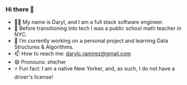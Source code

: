 ### Hi there 👋

- 👩‍💻 My name is Daryl, and I am a full stack software engineer.
- 🤖 Before transitioning into tech I was a public school math teacher in NYC.
- 🔭 I’m currently working on a personal project and learning Data Structures & Algorithms.
- 📫 How to reach me: darylc.ramirez@gmail.com
- 😄 Pronouns: she/her
- ⚡ Fun fact: I am a native New Yorker, and, as such, I do not have a driver's license!


<!--
**darylramirez/darylramirez** is a ✨ _special_ ✨ repository because its `README.md` (this file) appears on your GitHub profile.

Here are some ideas to get you started:

- 🔭 I’m currently working on ...
- 🌱 I’m currently learning ...
- 👯 I’m looking to collaborate on ...
- 🤔 I’m looking for help with ...
- 💬 Ask me about ...
- 📫 How to reach me: ...
- 😄 Pronouns: ...
- ⚡ Fun fact: ...
-->
